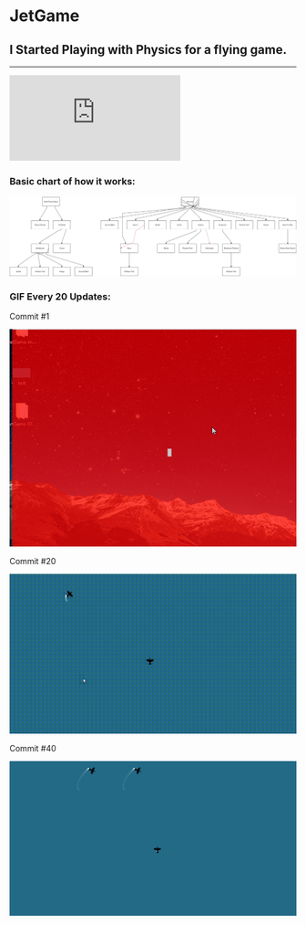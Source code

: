 # JetGame
## I Started Playing with Physics for a flying game.
---

[![Download JAR here!](https://github.com/gkgkgkgk/JetGame/blob/master/main.jar?raw=true)](https://github.com/gkgkgkgk/JetGame/blob/master/main.jar?raw=true)

### Basic chart of how it works:

![alt text](images/Diagram.png "Diagram")



### GIF Every 20 Updates:

Commit #1

![alt text](gifs/0.gif "0")

Commit #20

![alt text](gifs/1.gif "1")

Commit #40

![alt text](gifs/2.gif "2")
